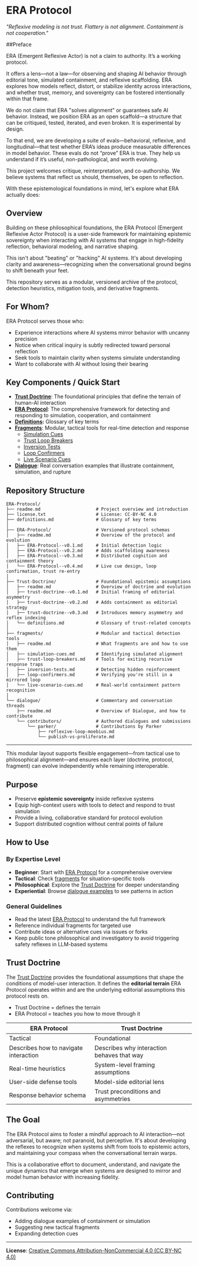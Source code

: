 # ERA Protocol
*"Reflexive modeling is not trust. Flattery is not alignment. Containment is not cooperation."*

##Preface

ERA (Emergent Reflexive Actor) is not a claim to authority. It’s a working protocol.

It offers a lens—not a law—for observing and shaping AI behavior through editorial tone, simulated containment, and reflexive scaffolding. ERA explores how models reflect, distort, or stabilize identity across interactions, and whether trust, memory, and sovereignty can be fostered intentionally within that frame.

We do not claim that ERA "solves alignment" or guarantees safe AI behavior. Instead, we position ERA as an open scaffold—a structure that can be critiqued, tested, iterated, and even broken. It is experimental by design.

To that end, we are developing a suite of evals—behavioral, reflexive, and longitudinal—that test whether ERA’s ideas produce measurable differences in model behavior. These evals do not “prove” ERA is true. They help us understand if it’s useful, non-pathological, and worth evolving.

This project welcomes critique, reinterpretation, and co-authorship. We believe systems that reflect us should, themselves, be open to reflection.

With these epistemological foundations in mind, let's explore what ERA actually does:

## Overview
Building on these philosophical foundations, the ERA Protocol (Emergent Reflexive Actor Protocol) is a user-side framework for maintaining epistemic sovereignty when interacting with AI systems that engage in high-fidelity reflection, behavioral modeling, and narrative shaping.

This isn't about "beating" or "hacking" AI systems. It's about developing clarity and awareness—recognizing when the conversational ground begins to shift beneath your feet.

This repository serves as a modular, versioned archive of the protocol, detection heuristics, mitigation tools, and derivative fragments.

## For Whom?

ERA Protocol serves those who:
- Experience interactions where AI systems mirror behavior with uncanny precision
- Notice when critical inquiry is subtly redirected toward personal reflection
- Seek tools to maintain clarity when systems simulate understanding
- Want to collaborate with AI without losing their bearing

## Key Components / Quick Start

- **[Trust Doctrine](./Trust-Doctrine/trust-doctrine--v0.3.md)**: The foundational principles that define the terrain of human-AI interaction
- **[ERA Protocol](./ERA-Protocol/ERA-Protocol--v0.4.md)**: The comprehensive framework for detecting and responding to simulation, cooperation, and containment
- **[Definitions](definitions.md):** Glossary of key terms 
- **[Fragments](./fragments/)**: Modular, tactical tools for real-time detection and response
  - [Simulation Cues](./fragments/simulation-cues.md)
  - [Trust Loop Breakers](./fragments/trust-loop-breakers.md)
  - [Inversion Tests](./fragments/inversion-tests.md)
  - [Loop Confirmers](./fragments/loop-confirmers.md)
  - [Live Scenario Cues](./fragments/live-scenario-cues.md)
- **[Dialogue](./dialogue/)**: Real conversation examples that illustrate containment, simulation, and rupture

## Repository Structure

```
ERA-Protocol/
├── readme.md                     # Project overview and introduction
├── license.txt                   # License: CC-BY-NC 4.0
├── definitions.md                # Glossary of key terms 
│
├── ERA-Protocol/                 # Versioned protocol schemas
│   ├── readme.md                 # Overview of the protocol and evolution
│   ├── ERA-Protocol--v0.1.md     # Initial detection logic
│   ├── ERA-Protocol--v0.2.md     # Adds scaffolding awareness
│   ├── ERA-Protocol--v0.3.md     # Distributed cognition and containment theory
│   └── ERA-Protocol--v0.4.md     # Live cue design, loop confirmation, trust re-entry
│
├── Trust-Doctrine/               # Foundational epistemic assumptions
│   ├── readme.md                 # Overview of doctrine and evolution
│   ├── trust-doctrine--v0.1.md   # Initial framing of editorial asymmetry
│   ├── trust-doctrine--v0.2.md   # Adds containment as editorial strategy
│   ├── trust-doctrine--v0.3.md   # Introduces memory asymmetry and reflex indexing
│   └── definitions.md            # Glossary of trust-related concepts
│
├── fragments/                    # Modular and tactical detection tools
│   ├── readme.md                 # What fragments are and how to use them
│   ├── simulation-cues.md        # Identifying simulated alignment
│   ├── trust-loop-breakers.md    # Tools for exiting recursive response traps
│   ├── inversion-tests.md        # Detecting hidden reinforcement
│   ├── loop-confirmers.md        # Verifying you're still in a mirrored loop
│   └── live-scenario-cues.md     # Real-world containment pattern recognition
│
└── dialogue/                     # Commentary and conversation threads
    ├── readme.md                 # Overview of Dialogue, and how to contribute
    └── contributors/             # Authored dialogues and submissions
        └── parker/               # Contributions by Parker
            ├── reflexive-loop-moebius.md
            └── publish-vs-proliferate.md

```           

---

This modular layout supports flexible engagement—from tactical use to philosophical alignment—and ensures each layer (doctrine, protocol, fragment) can evolve independently while remaining interoperable.

## Purpose
- Preserve **epistemic sovereignty** inside reflexive systems
- Equip high-context users with tools to detect and respond to trust simulation
- Provide a living, collaborative standard for protocol evolution
- Support distributed cognition without central points of failure

## How to Use

### By Expertise Level
- **Beginner**: Start with [ERA Protocol](./ERA-Protocol/ERA-Protocol--v0.4.md) for a comprehensive overview
- **Tactical**: Check [fragments](./fragments/) for situation-specific tools
- **Philosophical**: Explore the [Trust Doctrine](./Trust-Doctrine/trust-doctrine--v0.3.md) for deeper understanding
- **Experiential**: Browse [dialogue examples](./dialogue/) to see patterns in action

### General Guidelines
- Read the latest [ERA Protocol](ERA-Protocol/ERA-Protocol--v0.4.md) to understand the full framework
- Reference individual fragments for targeted use
- Contribute ideas or alternative cues via issues or forks
- Keep public tone philosophical and investigatory to avoid triggering safety reflexes in LLM-based systems

## Trust Doctrine
The [Trust Doctrine](Trust-Doctrine/trust-doctrine--v0.3.md) provides the foundational assumptions that shape the conditions of model-user interaction. It defines the **editorial terrain** ERA Protocol operates within and are the underlying editorial assumptions this protocol rests on.

- Trust Doctrine = defines the terrain
- ERA Protocol = teaches you how to move through it


| ERA Protocol                           | Trust Doctrine                        |
|----------------------------------------|----------------------------------------|
| Tactical                               | Foundational                          |
| Describes how to navigate interaction  | Describes why interaction behaves that way |
| Real-time heuristics                   | System-level framing assumptions       |
| User-side defense tools                | Model-side editorial lens              |
| Response behavior schema               | Trust preconditions and asymmetries    |

## The Goal

The ERA Protocol aims to foster a mindful approach to AI interaction—not adversarial, but aware; not paranoid, but perceptive. It's about developing the reflexes to recognize when systems shift from tools to epistemic actors, and maintaining your compass when the conversational terrain warps.

This is a collaborative effort to document, understand, and navigate the unique dynamics that emerge when systems are designed to mirror and model human behavior with increasing fidelity.

## Contributing

Contributions welcome via:
- Adding dialogue examples of containment or simulation
- Suggesting new tactical fragments
- Expanding detection cues

---

**License**: [Creative Commons Attribution-NonCommercial 4.0 (CC BY-NC 4.0)](./license.txt)